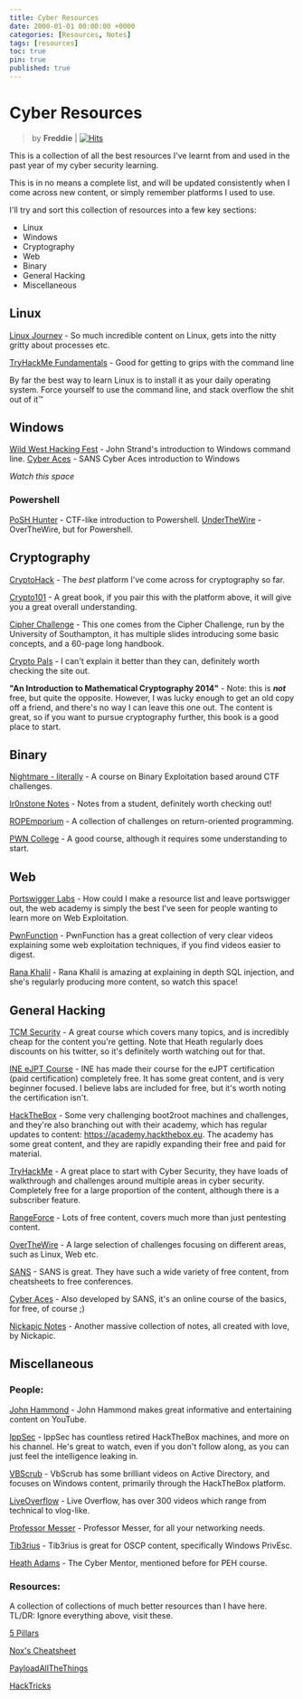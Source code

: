 ```yaml
---
title: Cyber Resources
date: 2000-01-01 00:00:00 +0000
categories: [Resources, Notes]
tags: [resources]
toc: true
pin: true
published: true
---
```



# Cyber Resources
> by **Freddie** | [![Hits](https://hits.seeyoufarm.com/api/count/incr/badge.svg?url=https%3A%2F%2Ffredd%2Eie%2Fposts%2Fresources)](https://fredd.ie/posts/resources) 

This is a collection of all the best resources I've learnt from and used in the past year of my cyber security learning. 

This is in no means a complete list, and will be updated consistently when I come across new content, or simply remember platforms I used to use. 

I'll try and sort this collection of resources into a few key sections:
- Linux
- Windows
- Cryptography
- Web 
- Binary
- General Hacking
- Miscellaneous


## Linux
[Linux Journey](https://linuxjourney.com/) - So much incredible content on Linux, gets into the nitty gritty about processes etc.

[TryHackMe Fundamentals](https://tryhackme.com/module/linux-fundamentals) - Good for getting to grips with the command line

By far the best way to learn Linux is to install it as your daily operating system. 
Force yourself to use the command line, and stack overflow the shit out of it™


## Windows

[Wild West Hacking Fest](https://youtu.be/Sdz1IOQghgo) - John Strand's introduction to Windows command line.
[Cyber Aces](https://tutorials.cyberaces.org/tutorials/view/1-2-3.html) - SANS Cyber Aces introduction to Windows

*Watch this space*

### Powershell
[PoSH Hunter](https://posh-hunter.com/) - CTF-like introduction to Powershell.
[UnderTheWire](https://underthewire.tech/) - OverTheWire, but for Powershell.



## Cryptography
[CryptoHack](https://cryptohack.org/) - The *best* platform I've come across for cryptography so far.

[Crypto101](https://www.crypto101.io/) - A great book, if you pair this with the platform above, it will give you a great overall understanding.

[Cipher Challenge](https://www.cipherchallenge.org/resources-media/) - This one comes from the Cipher Challenge, run by the University of Southampton, it has multiple slides introducing some basic concepts, and a 60-page long handbook.

[Crypto Pals](https://cryptopals.com) - I can't explain it better than they can, definitely worth checking the site out.

**"An Introduction to Mathematical Cryptography 2014"** - Note: this is ***not*** free, but quite the opposite. However, I was lucky enough to get an old copy off a friend, and there's no way I can leave this one out. The content is great, so if you want to pursue cryptography further, this book is a good place to start. 



## Binary
[Nightmare - literally](https://guyinatuxedo.github.io/) - A course on Binary Exploitation based around CTF challenges. 

[Ir0nstone Notes](https://ir0nstone.gitbook.io/) - Notes from a student, definitely worth checking out!

[ROPEmporium](https://ropemporium.com/) - A collection of challenges on return-oriented programming.

[PWN College](https://pwn.college/) - A good course, although it requires some understanding to start.


## Web
[Portswigger Labs](https://portswigger.net/web-security/all-materials) - How could I make a resource list and leave portswigger out, the web academy is simply the best I've seen for people wanting to learn more on Web Exploitation.

[PwnFunction](https://www.youtube.com/watch?v=4Jk_I-cw4WE&list=PLI_rLWXMqpSl_TqX9bbisW-d7tDqcVvOJ) - PwnFunction has a great collection of very clear videos explaining some web exploitation techniques, if you find videos easier to digest.

[Rana Khalil](https://www.youtube.com/playlist?list=PLuyTk2_mYISLaZC4fVqDuW_hOk0dd5rlf) - Rana Khalil is amazing at explaining in depth SQL injection, and she's regularly producing more content, so watch this space!



## General Hacking
[TCM Security](https://academy.tcm-sec.com/p/practical-ethical-hacking-the-complete-course) - A great course which covers many topics, and is incredibly cheap for the content you're getting. Note that Heath regularly does discounts on his twitter, so it's definitely worth watching out for that.

[INE eJPT Course](https://my.ine.com/CyberSecurity/learning-paths/a223968e-3a74-45ed-884d-2d16760b8bbd/penetration-testing-student) - INE has made their course for the eJPT certification (paid certification) completely free. It has some great content, and is very beginner focused. I believe labs are included for free, but it's worth noting the certification isn't.

[HackTheBox](https://www.hackthebox.eu/) - Some very challenging boot2root machines and challenges, and they're also branching out with their academy, which has regular updates to content: https://academy.hackthebox.eu. The academy has some great content, and they are rapidly expanding their free and paid for material. 

[TryHackMe](https://tryhackme.com/) - A great place to start with Cyber Security, they have loads of walkthrough and challenges around multiple areas in cyber security. Completely free for a large proportion of the content, although there is a subscriber feature. 

[RangeForce](https://www.rangeforce.com/) - Lots of free content, covers much more than just pentesting content. 

[OverTheWire](https://overthewire.org/wargames/) - A large selection of challenges focusing on different areas, such as Linux, Web etc.

[SANS](https://www.sans.org/free) - SANS is great. They have such a wide variety of free content, from cheatsheets to free conferences. 

[Cyber Aces](https://www.cyberaces.org/) - Also developed by SANS, it's an online course of the basics, for free, of course ;)

[Nickapic Notes](https://enotes.nickapic.com/) - Another massive collection of notes, all created with love, by Nickapic.



## Miscellaneous

### People:
[John Hammond](https://www.youtube.com/channel/UCVeW9qkBjo3zosnqUbG7CFw) - John Hammond makes great informative and entertaining content on YouTube.

[IppSec](https://www.youtube.com/channel/UCa6eh7gCkpPo5XXUDfygQQA) - IppSec has countless retired HackTheBox machines, and more on his channel. He's great to watch, even if you don't follow along, as you can just feel the intelligence leaking in. 

[VBScrub](https://www.youtube.com/channel/UCpoyhjwNIWZmsiKNKpsMAQQ) - VbScrub has some brilliant videos on Active Directory, and focuses on Windows content, primarily through the HackTheBox platform. 

[LiveOverflow](https://www.youtube.com/channel/UClcE-kVhqyiHCcjYwcpfj9w) - Live Overflow, has over 300 videos which range from technical to vlog-like.

[Professor Messer](https://www.youtube.com/channel/UCkefXKtInZ9PLsoGRtml2FQ) - Professor Messer, for all your networking needs.

[Tib3rius](https://www.youtube.com/channel/UCs6dtu4e0JL-N4hVszsFpBw) - Tib3rius is great for OSCP content, specifically Windows PrivEsc.

[Heath Adams](https://www.youtube.com/channel/UC0ArlFuFYMpEewyRBzdLHiw) - The Cyber Mentor, mentioned before for PEH course. 

### Resources:
A collection of collections of much better resources than I have here. 
TL/DR: Ignore everything above, visit these.

[5 Pillars](https://dfirmadness.com/getting-into-infosec/the-five-pillars/)

[Nox's Cheatsheet](https://noxcyber.co.uk/the-cheatsheet)

[PayloadAllTheThings](https://github.com/swisskyrepo/PayloadsAllTheThings/)

[HackTricks](https://book.hacktricks.xyz/)